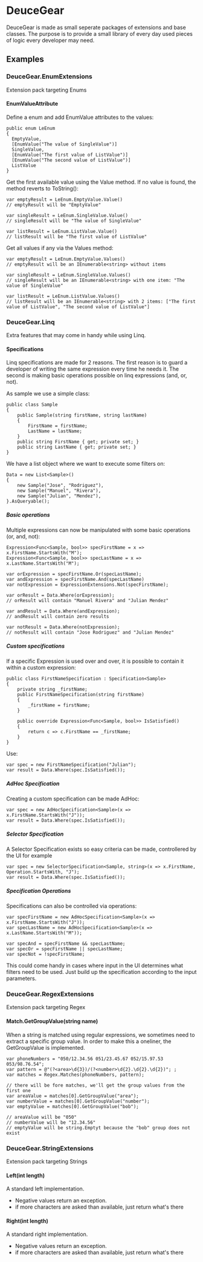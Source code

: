 # DeuceGear

DeuceGear is made as small seperate packages of extensions and base classes.
The purpose is to provide a small library of every day used pieces of logic every developer may need.

## Examples

### DeuceGear.EnumExtensions

Extension pack targeting Enums

#### EnumValueAttribute

Define a enum and add EnumValue attributes to the values:
```
public enum LeEnum
{
  EmptyValue,
  [EnumValue("The value of SingleValue")] 
  SingleValue,
  [EnumValue("The first value of ListValue")]
  [EnumValue("The second value of ListValue")] 
  ListValue
}
```

Get the first available value using the Value method. If no value is found, the method reverts to ToString():
```
var emptyResult = LeEnum.EmptyValue.Value()
// emptyResult will be "EmptyValue"

var singleResult = LeEnum.SingleValue.Value()
// singleResult will be "The value of SingleValue"

var listResult = LeEnum.ListValue.Value()
// listResult will be "The first value of ListValue"
```

Get all values if any via the Values method:
```
var emptyResult = LeEnum.EmptyValue.Values()
// emptyResult will be an IEnumerable<string> without items

var singleResult = LeEnum.SingleValue.Values()
// singleResult will be an IEnumerable<string> with one item: "The value of SingleValue"

var listResult = LeEnum.ListValue.Values()
// listResult will be an IEnumerable<string> with 2 items: ["The first value of ListValue", "The second value of ListValue"]
```

### DeuceGear.Linq

Extra features that may come in handy while using Linq.

#### Specifications

Linq specifications are made for 2 reasons. The first reason is to guard a developer of writing
the same expression every time he needs it. The second is making basic operations possible on
linq expressions (and, or, not).

As sample we use a simple class:
```
public class Sample
{
    public Sample(string firstName, string lastName)
    {
        FirstName = firstName;
        LastName = lastName;
    }
    public string FirstName { get; private set; }
    public string LastName { get; private set; }
}
```

We have a list object where we want to execute some filters on:
```
Data = new List<Sample>()
{
	new Sample("Jose", "Rodriguez"),
	new Sample("Manuel", "Rivera"),
	new Sample("Julian", "Mendez"),
}.AsQueryable();
```

##### Basic operations

Multiple expressions can now be manipulated with some basic operations (or, and, not):
```
Expression<Func<Sample, bool>> specFirstName = x => x.FirstName.StartsWith("M");
Expression<Func<Sample, bool>> specLastName = x => x.LastName.StartsWith("M");

var orExpression = specFirstName.Or(specLastName);
var andExpression = specFirstName.And(specLastName)
var notExpression = ExpressionExtensions.Not(specFirstName);

var orResult = Data.Where(orExpression);
// orResult will contain "Manuel Rivera" and "Julian Mendez"

var andResult = Data.Where(andExpression);
// andResult will contain zero results

var notResult = Data.Where(notExpression);
// notResult will contain "Jose Rodriguez" and "Julian Mendez"
```

##### Custom specifications

If a specific Expression is used over and over, it is possible to contain it within a custom expression:
```
public class FirstNameSpecification : Specification<Sample>
{
	private string _firstName;
    public FirstNameSpecification(string firstName)
    {
		_firstName = firstName;
    }
    
	public override Expression<Func<Sample, bool>> IsSatisfied()
    {
		return c => c.FirstName == _firstName;
    }
}
```

Use:
```
var spec = new FirstNameSpecification("Julian");
var result = Data.Where(spec.IsSatisfied());
```

##### AdHoc Specification

Creating a custom specification can be made AdHoc:
```
var spec = new AdHocSpecification<Sample>(x => x.FirstName.StartsWith("J"));
var result = Data.Where(spec.IsSatisfied());
```

##### Selector Specification

A Selector Specification exists so easy criteria can be made, controllered by the UI for example
```
var spec = new SelectorSpecification<Sample, string>(x => x.FirstName, Operation.StartsWith, "J");
var result = Data.Where(spec.IsSatisfied());
```

##### Specification Operations

Specifications can also be controlled via operations: 
```
var specFirstName = new AdHocSpecification<Sample>(x => x.FirstName.StartsWith("J"));
var specLastName = new AdHocSpecification<Sample>(x => x.LastName.StartsWith("M"));

var specAnd = specFirstName && specLastName;
var specOr = specFirstName || specLastName;
var specNot = !specFirstName;
```

This could come handy in cases where input in the UI determines what filters need to be used. 
Just build up the specification according to the input parameters.

### DeuceGear.RegexExtensions

Extension pack targeting Regex

#### Match.GetGroupValue(string name)

When a string is matched using regular expressions, we sometimes need to extract a specific group value.
In order to make this a oneliner, the GetGroupValue is implemented.

```
var phoneNumbers = "050/12.34.56 051/23.45.67 052/15.97.53 053/98.76.54";
var pattern = @"(?<area>\d{3})/(?<number>\d{2}.\d{2}.\d{2})"; ;
var matches = Regex.Matches(phoneNumbers, pattern);

// there will be fore matches, we'll get the group values from the first one
var areaValue = matches[0].GetGroupValue("area");
var numberValue = matches[0].GetGroupValue("number");
var emptyValue = matches[0].GetGroupValue("bob");

// areaValue will be "050"
// numberValue will be "12.34.56"
// emptyValue will be string.Emptyt because the "bob" group does not exist

```

### DeuceGear.StringExtensions

Extension pack targeting Strings

#### Left(int length)

A standard left implementation.
- Negative values return an exception.
- if more characters are asked than available, just return what's there

#### Right(int length)

A standard right implementation.
- Negative values return an exception.
- if more characters are asked than available, just return what's there
